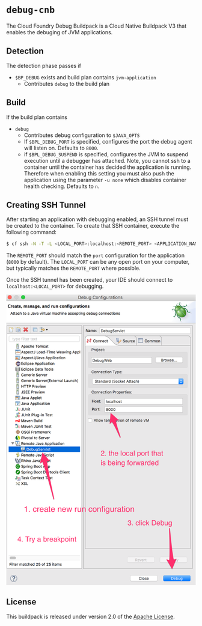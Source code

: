 # `debug-cnb`
The Cloud Foundry Debug Buildpack is a Cloud Native Buildpack V3 that enables the debuging of JVM applications.

## Detection
The detection phase passes if

* `$BP_DEBUG` exists and build plan contains `jvm-application`
  * Contributes `debug` to the build plan

## Build
If the build plan contains

* `debug`
  * Contributes debug configuration to `$JAVA_OPTS`
  * If `$BPL_DEBUG_PORT` is specified, configures the port the debug agent will listen on.  Defaults to `8000`.
  * if `$BPL_DEBUG_SUSPEND` is specified, configures the JVM to suspend execution until a debugger has attached.  Note, you cannot ssh to a container until the container has decided the application is running.  Therefore when enabling this setting you must also push the application using the parameter `-u none` which disables container health checking.  Defaults to `n`.

## Creating SSH Tunnel
After starting an application with debugging enabled, an SSH tunnel must be created to the container.  To create that SSH container, execute the following command:

```bash
$ cf ssh -N -T -L <LOCAL_PORT>:localhost:<REMOTE_PORT> <APPLICATION_NAME>
```

The `REMOTE_PORT` should match the `port` configuration for the application (`8000` by default).  The `LOCAL_PORT` can be any open port on your computer, but typically matches the `REMOTE_PORT` where possible.

Once the SSH tunnel has been created, your IDE should connect to `localhost:<LOCAL_PORT>` for debugging.

![Eclipse Configuration](eclipse.png)

## License
This buildpack is released under version 2.0 of the [Apache License][a].

[a]: http://www.apache.org/licenses/LICENSE-2.0

